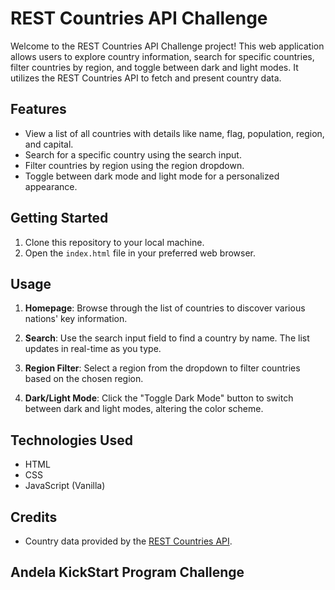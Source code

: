# REST Countries API Challenge

Welcome to the REST Countries API Challenge project! This web application allows users to explore country information, search for specific countries, filter countries by region, and toggle between dark and light modes. It utilizes the REST Countries API to fetch and present country data.

## Features

- View a list of all countries with details like name, flag, population, region, and capital.
- Search for a specific country using the search input.
- Filter countries by region using the region dropdown.
- Toggle between dark mode and light mode for a personalized appearance.

## Getting Started

1. Clone this repository to your local machine.
2. Open the `index.html` file in your preferred web browser.

## Usage

1. **Homepage**: Browse through the list of countries to discover various nations' key information.

2. **Search**: Use the search input field to find a country by name. The list updates in real-time as you type.

3. **Region Filter**: Select a region from the dropdown to filter countries based on the chosen region.

4. **Dark/Light Mode**: Click the "Toggle Dark Mode" button to switch between dark and light modes, altering the color scheme.

## Technologies Used

- HTML
- CSS
- JavaScript (Vanilla)

## Credits

- Country data provided by the [REST Countries API](https://restcountries.com/).

## Andela KickStart Program Challenge

